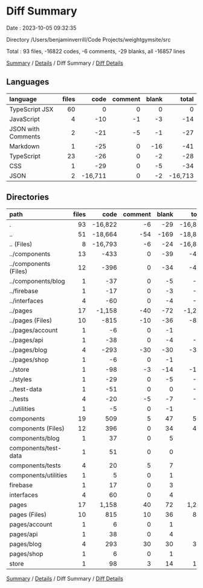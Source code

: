 # Diff Summary

Date : 2023-10-05 09:32:35

Directory /Users/benjaminverrill/Code Projects/weightgymsite/src

Total : 93 files,  -16822 codes, -6 comments, -29 blanks, all -16857 lines

[Summary](results.md) / [Details](details.md) / Diff Summary / [Diff Details](diff-details.md)

## Languages
| language | files | code | comment | blank | total |
| :--- | ---: | ---: | ---: | ---: | ---: |
| TypeScript JSX | 60 | 0 | 0 | 0 | 0 |
| JavaScript | 4 | -10 | -1 | -3 | -14 |
| JSON with Comments | 2 | -21 | -5 | -1 | -27 |
| Markdown | 1 | -25 | 0 | -16 | -41 |
| TypeScript | 23 | -26 | 0 | -2 | -28 |
| CSS | 1 | -29 | 0 | -5 | -34 |
| JSON | 2 | -16,711 | 0 | -2 | -16,713 |

## Directories
| path | files | code | comment | blank | total |
| :--- | ---: | ---: | ---: | ---: | ---: |
| . | 93 | -16,822 | -6 | -29 | -16,857 |
| .. | 51 | -18,664 | -54 | -169 | -18,887 |
| .. (Files) | 8 | -16,793 | -6 | -24 | -16,823 |
| ../components | 13 | -433 | 0 | -39 | -472 |
| ../components (Files) | 12 | -396 | 0 | -34 | -430 |
| ../components/blog | 1 | -37 | 0 | -5 | -42 |
| ../firebase | 1 | -17 | 0 | -3 | -20 |
| ../interfaces | 4 | -60 | 0 | -4 | -64 |
| ../pages | 17 | -1,158 | -40 | -72 | -1,270 |
| ../pages (Files) | 10 | -815 | -10 | -36 | -861 |
| ../pages/account | 1 | -6 | 0 | -1 | -7 |
| ../pages/api | 1 | -38 | 0 | -4 | -42 |
| ../pages/blog | 4 | -293 | -30 | -30 | -353 |
| ../pages/shop | 1 | -6 | 0 | -1 | -7 |
| ../store | 1 | -98 | -3 | -14 | -115 |
| ../styles | 1 | -29 | 0 | -5 | -34 |
| ../test-data | 1 | -51 | 0 | 0 | -51 |
| ../tests | 4 | -20 | -5 | -7 | -32 |
| ../utilities | 1 | -5 | 0 | -1 | -6 |
| components | 19 | 509 | 5 | 47 | 561 |
| components (Files) | 12 | 396 | 0 | 34 | 430 |
| components/blog | 1 | 37 | 0 | 5 | 42 |
| components/test-data | 1 | 51 | 0 | 0 | 51 |
| components/tests | 4 | 20 | 5 | 7 | 32 |
| components/utilities | 1 | 5 | 0 | 1 | 6 |
| firebase | 1 | 17 | 0 | 3 | 20 |
| interfaces | 4 | 60 | 0 | 4 | 64 |
| pages | 17 | 1,158 | 40 | 72 | 1,270 |
| pages (Files) | 10 | 815 | 10 | 36 | 861 |
| pages/account | 1 | 6 | 0 | 1 | 7 |
| pages/api | 1 | 38 | 0 | 4 | 42 |
| pages/blog | 4 | 293 | 30 | 30 | 353 |
| pages/shop | 1 | 6 | 0 | 1 | 7 |
| store | 1 | 98 | 3 | 14 | 115 |

[Summary](results.md) / [Details](details.md) / Diff Summary / [Diff Details](diff-details.md)